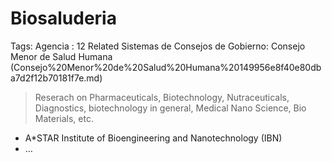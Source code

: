 # Biosaluderia

Tags: Agencia
: 12
Related Sistemas de Consejos de Gobierno: Consejo Menor de Salud Humana (Consejo%20Menor%20de%20Salud%20Humana%20149956e8f40e80dba7d2f12b70181f7e.md)

> Reserach on Pharmaceuticals, Biotechnology, Nutraceuticals, Diagnostics,  biotechnology in general, Medical Nano Science,  Bio Materials, etc.
> 

- A*STAR Institute of Bioengineering and Nanotechnology (IBN)
- …